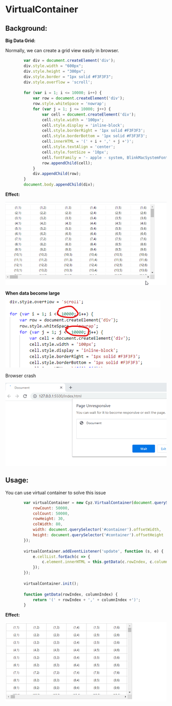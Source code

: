 # VirtualContainer

## Background:

<b>Big Data Grid:</b>

Normally, we can create a grid view easily in browser. 

```javascript
        var div = document.createElement('div');
        div.style.width = "600px";
        div.style.height = "300px";
        div.style.border = "1px solid #F3F3F3";
        div.style.overflow = 'scroll';

        for (var i = 1; i <= 10000; i++) {
            var row = document.createElement('div');
            row.style.whiteSpace = 'nowrap';
            for (var j = 1; j <= 10000; j++) {
                var cell = document.createElement('div');
                cell.style.width = '100px';
                cell.style.display = 'inline-block';
                cell.style.borderRight = '1px solid #F3F3F3';
                cell.style.borderBottom = '1px solid #F3F3F3';
                cell.innerHTML = '(' + i + ',' + j +')';
                cell.style.textAlign = 'center';
                cell.style.fontSize = '10px';
                cell.fontFamily = '- apple - system, BlinkMacSystemFont, Roboto, Oxygen, Ubuntu, Cantarell';
                row.appendChild(cell);
            }
            div.appendChild(row);
        }
        document.body.appendChild(div);
```

<b>Effect:</b>

![code](grid.gif)

<b>When data become large</b>

![code](change-code.png)

Browser crash

![big data grid](big-data.gif)

## Usage:

You can use virtual container to solve this issue
```javascript
        var virtualContainer = new Cyz.VirtualContainer(document.querySelector('#container'), {
            rowCount: 50000,
            colCount: 50000,
            rowHeight: 30,
            colWidth: 80,
            width: document.querySelector('#container').offsetWidth,
            height: document.querySelector('#container').offsetHeight
        });

        virtualContainer.addEventListener('update', function (s, e) {
            e.cellList.forEach(c => {
                c.element.innerHTML = this.getData(c.rowIndex, c.columnIndex);
            });
        });

        virtualContainer.init();

        function getData(rowIndex, columnIndex) {
            return '(' + rowIndex + ',' + columnIndex +')';
        }
```

<b>Effect:</b>

![code](virtual-grid.gif)